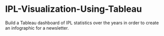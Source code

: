 # IPL-Visualization-Using-Tableau
Build a Tableau dashboard of IPL statistics over the years in order to create an infographic for a newsletter.
